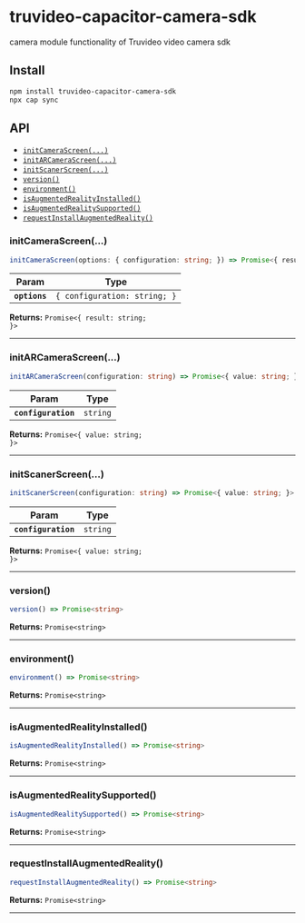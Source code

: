 # truvideo-capacitor-camera-sdk

camera module functionality of Truvideo video camera sdk

## Install

```bash
npm install truvideo-capacitor-camera-sdk
npx cap sync
```

## API

<docgen-index>

* [`initCameraScreen(...)`](#initcamerascreen)
* [`initARCameraScreen(...)`](#initarcamerascreen)
* [`initScanerScreen(...)`](#initscanerscreen)
* [`version()`](#version)
* [`environment()`](#environment)
* [`isAugmentedRealityInstalled()`](#isaugmentedrealityinstalled)
* [`isAugmentedRealitySupported()`](#isaugmentedrealitysupported)
* [`requestInstallAugmentedReality()`](#requestinstallaugmentedreality)

</docgen-index>

<docgen-api>
<!--Update the source file JSDoc comments and rerun docgen to update the docs below-->

### initCameraScreen(...)

```typescript
initCameraScreen(options: { configuration: string; }) => Promise<{ result: string; }>
```

| Param         | Type                                    |
| ------------- | --------------------------------------- |
| **`options`** | <code>{ configuration: string; }</code> |

**Returns:** <code>Promise&lt;{ result: string; }&gt;</code>

--------------------


### initARCameraScreen(...)

```typescript
initARCameraScreen(configuration: string) => Promise<{ value: string; }>
```

| Param               | Type                |
| ------------------- | ------------------- |
| **`configuration`** | <code>string</code> |

**Returns:** <code>Promise&lt;{ value: string; }&gt;</code>

--------------------


### initScanerScreen(...)

```typescript
initScanerScreen(configuration: string) => Promise<{ value: string; }>
```

| Param               | Type                |
| ------------------- | ------------------- |
| **`configuration`** | <code>string</code> |

**Returns:** <code>Promise&lt;{ value: string; }&gt;</code>

--------------------


### version()

```typescript
version() => Promise<string>
```

**Returns:** <code>Promise&lt;string&gt;</code>

--------------------


### environment()

```typescript
environment() => Promise<string>
```

**Returns:** <code>Promise&lt;string&gt;</code>

--------------------


### isAugmentedRealityInstalled()

```typescript
isAugmentedRealityInstalled() => Promise<string>
```

**Returns:** <code>Promise&lt;string&gt;</code>

--------------------


### isAugmentedRealitySupported()

```typescript
isAugmentedRealitySupported() => Promise<string>
```

**Returns:** <code>Promise&lt;string&gt;</code>

--------------------


### requestInstallAugmentedReality()

```typescript
requestInstallAugmentedReality() => Promise<string>
```

**Returns:** <code>Promise&lt;string&gt;</code>

--------------------

</docgen-api>
